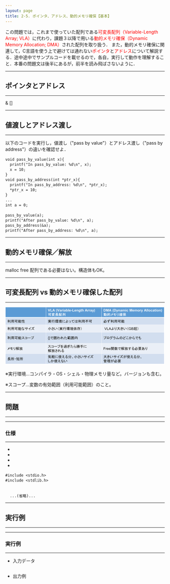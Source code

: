 ```yaml
---
layout: page
title: 2-5. ポインタ、アドレス、動的メモリ確保【基本】
---
```


この問題では，これまで使っていた配列である<font color="red">可変長配列（Variable-Length Array; VLA）</font>に代わり，課題３以降で用いる<font color="red">動的メモリ確保（Dynamic Memory Allocation; DMA）</font>された配列を取り扱う．
また，動的メモリ確保に関連して，C言語を使う上で避けては通れない<font color="red">ポインタ</font>と<font color="red">アドレス</font>について解説する．途中途中でサンプルコードを載せるので，各自，実行して動作を理解すること．本番の問題文は後半にあるが，前半を読み飛ばさないように．

---
## ポインタとアドレス
---
&
[]

---
## 値渡しとアドレス渡し
---


以下のコードを実行し，値渡し（"pass by value"）とアドレス渡し（"pass by address"）の違いを確認せよ．

```
void pass_by_value(int x){
  printf("In pass_by_value: %d\n", x);
  x = 10;
}
void pass_by_address(int *ptr_x){
  printf("In pass_by_address: %d\n", *ptr_x);
  *ptr_x = 10;
}
...
int a = 0;

pass_by_value(a);
printf("After pass_by_value: %d\n", a);
pass_by_address(&a);
printf("After pass_by_address: %d\n", a);
```

---
## 動的メモリ確保／解放
---
malloc
free
配列である必要はない。構造体もOK。


---
## 可変長配列 vs 動的メモリ確保した配列
---

<img src="p25-VLA-vs-DMA.png" width="750px">

※実行環境…コンパイラ・OS・シェル・物理メモリ量など。バージョンも含む。

※スコープ…変数の有効範囲（利用可能範囲）のこと。

---
## 問題
---

---
### 仕様
---

- 

- 

- 

- 

```
#include <stdio.h>
#include <stdlib.h>


  ...(省略)...
```


---
## 実行例
---
---
### 実行例
---
- 入力データ
```
```
- 出力例
```

```

